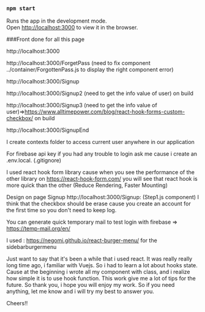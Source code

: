 ### `npm start`

Runs the app in the development mode.\
Open [http://localhost:3000](http://localhost:3000) to view it in the browser.

###Front done for all this page

http://localhost:3000

http://localhost:3000/ForgetPass  (need to fix component ../container/ForgottenPass.js to display the right component error)

http://localhost:3000/Signup

http://localhost:3000/Signup2 (need to get the info value of user) on build

http://localhost:3000/Signup3 (need to get the info value of user)=>https://www.alltimepower.com/blog/react-hook-forms-custom-checkbox/ on build

http://localhost:3000/SignupEnd

I create contexts folder to access current user anywhere in our application

For firebase api key if you had any trouble to login ask me cause i create an .env.local. (.gitignore)

I used react hook form library cause when you see the performance of the other library on https://react-hook-form.com/
you will see that react hook is more quick than the other (Reduce Rendering, Faster Mounting)


Design on page Signup http://localhost:3000/Signup:  (Step1.js component) I think that the checkbox should be erase cause you create an account for the first time so you don't need to keep log. 

You can generate quick temporary mail to test login with firebase
 =>  https://temp-mail.org/en/

I used :
https://negomi.github.io/react-burger-menu/
for the sidebarburgermenu




Just want to say that it's been a while that i used react. It was really really long time ago, i familiar with Vuejs. 
So i had to learn a lot about hooks state. Cause at the beginning i wrote all my component with class, and i realize how simple it is to use hook function. This work give me a lot of tips for the future. So thank you, i hope you will enjoy my work.
So if you need anything, let me know and i will try my best to answer you.

Cheers!!

